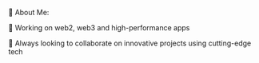 💫 About Me:

🔭 Working on web2, web3 and high-performance apps

👯 Always looking to collaborate on innovative projects using cutting-edge tech
